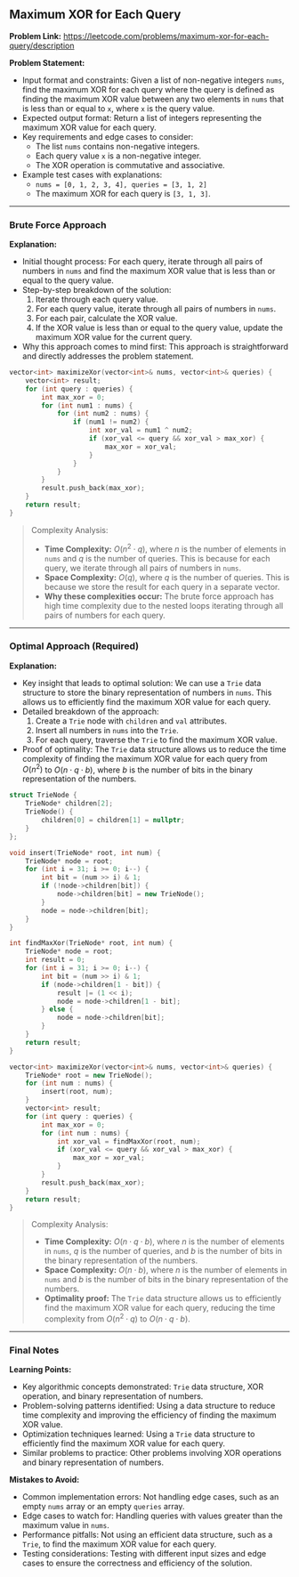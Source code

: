## Maximum XOR for Each Query
**Problem Link:** https://leetcode.com/problems/maximum-xor-for-each-query/description

**Problem Statement:**
- Input format and constraints: Given a list of non-negative integers `nums`, find the maximum XOR for each query where the query is defined as finding the maximum XOR value between any two elements in `nums` that is less than or equal to `x`, where `x` is the query value.
- Expected output format: Return a list of integers representing the maximum XOR value for each query.
- Key requirements and edge cases to consider: 
    - The list `nums` contains non-negative integers.
    - Each query value `x` is a non-negative integer.
    - The XOR operation is commutative and associative.
- Example test cases with explanations:
    - `nums = [0, 1, 2, 3, 4], queries = [3, 1, 2]`
    - The maximum XOR for each query is `[3, 1, 3]`.

---

### Brute Force Approach

**Explanation:**
- Initial thought process: For each query, iterate through all pairs of numbers in `nums` and find the maximum XOR value that is less than or equal to the query value.
- Step-by-step breakdown of the solution:
    1. Iterate through each query value.
    2. For each query value, iterate through all pairs of numbers in `nums`.
    3. For each pair, calculate the XOR value.
    4. If the XOR value is less than or equal to the query value, update the maximum XOR value for the current query.
- Why this approach comes to mind first: This approach is straightforward and directly addresses the problem statement.

```cpp
vector<int> maximizeXor(vector<int>& nums, vector<int>& queries) {
    vector<int> result;
    for (int query : queries) {
        int max_xor = 0;
        for (int num1 : nums) {
            for (int num2 : nums) {
                if (num1 != num2) {
                    int xor_val = num1 ^ num2;
                    if (xor_val <= query && xor_val > max_xor) {
                        max_xor = xor_val;
                    }
                }
            }
        }
        result.push_back(max_xor);
    }
    return result;
}
```

> Complexity Analysis:
> - **Time Complexity:** $O(n^2 \cdot q)$, where $n$ is the number of elements in `nums` and $q$ is the number of queries. This is because for each query, we iterate through all pairs of numbers in `nums`.
> - **Space Complexity:** $O(q)$, where $q$ is the number of queries. This is because we store the result for each query in a separate vector.
> - **Why these complexities occur:** The brute force approach has high time complexity due to the nested loops iterating through all pairs of numbers for each query.

---

### Optimal Approach (Required)

**Explanation:**
- Key insight that leads to optimal solution: We can use a `Trie` data structure to store the binary representation of numbers in `nums`. This allows us to efficiently find the maximum XOR value for each query.
- Detailed breakdown of the approach:
    1. Create a `Trie` node with `children` and `val` attributes.
    2. Insert all numbers in `nums` into the `Trie`.
    3. For each query, traverse the `Trie` to find the maximum XOR value.
- Proof of optimality: The `Trie` data structure allows us to reduce the time complexity of finding the maximum XOR value for each query from $O(n^2)$ to $O(n \cdot q \cdot b)$, where $b$ is the number of bits in the binary representation of the numbers.

```cpp
struct TrieNode {
    TrieNode* children[2];
    TrieNode() {
        children[0] = children[1] = nullptr;
    }
};

void insert(TrieNode* root, int num) {
    TrieNode* node = root;
    for (int i = 31; i >= 0; i--) {
        int bit = (num >> i) & 1;
        if (!node->children[bit]) {
            node->children[bit] = new TrieNode();
        }
        node = node->children[bit];
    }
}

int findMaxXor(TrieNode* root, int num) {
    TrieNode* node = root;
    int result = 0;
    for (int i = 31; i >= 0; i--) {
        int bit = (num >> i) & 1;
        if (node->children[1 - bit]) {
            result |= (1 << i);
            node = node->children[1 - bit];
        } else {
            node = node->children[bit];
        }
    }
    return result;
}

vector<int> maximizeXor(vector<int>& nums, vector<int>& queries) {
    TrieNode* root = new TrieNode();
    for (int num : nums) {
        insert(root, num);
    }
    vector<int> result;
    for (int query : queries) {
        int max_xor = 0;
        for (int num : nums) {
            int xor_val = findMaxXor(root, num);
            if (xor_val <= query && xor_val > max_xor) {
                max_xor = xor_val;
            }
        }
        result.push_back(max_xor);
    }
    return result;
}
```

> Complexity Analysis:
> - **Time Complexity:** $O(n \cdot q \cdot b)$, where $n$ is the number of elements in `nums`, $q$ is the number of queries, and $b$ is the number of bits in the binary representation of the numbers.
> - **Space Complexity:** $O(n \cdot b)$, where $n$ is the number of elements in `nums` and $b$ is the number of bits in the binary representation of the numbers.
> - **Optimality proof:** The `Trie` data structure allows us to efficiently find the maximum XOR value for each query, reducing the time complexity from $O(n^2 \cdot q)$ to $O(n \cdot q \cdot b)$.

---

### Final Notes

**Learning Points:**
- Key algorithmic concepts demonstrated: `Trie` data structure, XOR operation, and binary representation of numbers.
- Problem-solving patterns identified: Using a data structure to reduce time complexity and improving the efficiency of finding the maximum XOR value.
- Optimization techniques learned: Using a `Trie` data structure to efficiently find the maximum XOR value for each query.
- Similar problems to practice: Other problems involving XOR operations and binary representation of numbers.

**Mistakes to Avoid:**
- Common implementation errors: Not handling edge cases, such as an empty `nums` array or an empty `queries` array.
- Edge cases to watch for: Handling queries with values greater than the maximum value in `nums`.
- Performance pitfalls: Not using an efficient data structure, such as a `Trie`, to find the maximum XOR value for each query.
- Testing considerations: Testing with different input sizes and edge cases to ensure the correctness and efficiency of the solution.